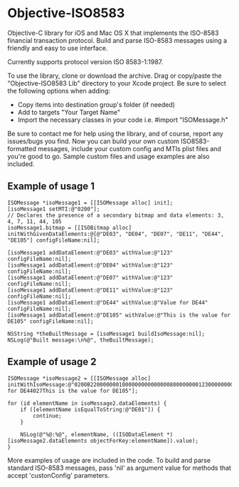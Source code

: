 Objective-ISO8583
=================

Objective-C library for iOS and Mac OS X that implements the ISO-8583 financial transaction protocol. Build and parse ISO-8583 messages using a friendly and easy to use interface.

Currently supports protocol version ISO 8583-1:1987.

To use the library, clone or download the archive. Drag or copy/paste the "Objective-ISO8583 Lib" directory to your Xcode project.
Be sure to select the following options when adding:

- Copy items into destination group's folder (if needed)
- Add to targets "Your Target Name"
- Import the necessary classes in your code i.e. #import "ISOMessage.h"

Be sure to contact me for help using the library, and of course, report any issues/bugs you find.
Now you can build your own custom ISO8583-formatted messages, include your custom config and MTIs plist files and you're good to go. Sample custom files and usage examples are also included.

Example of usage 1
--------------

	ISOMessage *isoMessage1 = [[ISOMessage alloc] init];
	[isoMessage1 setMTI:@"0200"];
	// Declares the presence of a secondary bitmap and data elements: 3, 4, 7, 11, 44, 105
	isoMessage1.bitmap = [[ISOBitmap alloc] initWithGivenDataElements:@[@"DE03", "DE04", "DE07", "DE11", "DE44", "DE105"] configFileName:nil];
	
	[isoMessage1 addDataElement:@"DE03" withValue:@"123" configFileName:nil];
	[isoMessage1 addDataElement:@"DE04" withValue:@"123" configFileName:nil];
	[isoMessage1 addDataElement:@"DE07" withValue:@"123" configFileName:nil];
	[isoMessage1 addDataElement:@"DE11" withValue:@"123" configFileName:nil];
	[isoMessage1 addDataElement:@"DE44" withValue:@"Value for DE44" configFileName:nil];
	[isoMessage1 addDataElement:@"DE105" withValue:@"This is the value for DE105" configFileName:nil];
	
	NSString *theBuiltMessage = [isoMessage1 buildIsoMessage:nil];
	NSLog(@"Built message:\n%@", theBuiltMessage);
	
Example of usage 2
--------------

	ISOMessage *isoMessage2 = [[ISOMessage alloc] initWithIsoMessage:@"0200B2200000001000000000000000800000000123000000000123000000012300012314Value for DE44027This is the value for DE105"];
	
	for (id elementName in isoMessage2.dataElements) {
		if ([elementName isEqualToString:@"DE01"]) {
			continue;
		}
		
		NSLog(@"%@:%@", elementName, ((ISODataElement *)[isoMessage2.dataElements objectForKey:elementName]).value);
	}

More examples of usage are included in the code. To build and parse standard ISO-8583 messages, pass 'nil' as argument value for methods that accept 'custonConfig' parameters.
